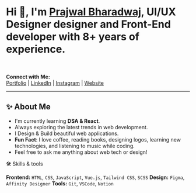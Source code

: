 # Hi 👋, I'm [Prajwal Bharadwaj](https://prajwalbharadwaj.in), UI/UX Designer designer and Front-End developer with 8+ years of experience.
<br>

**Connect with Me:**  
[Portfolio](https://prajwalbharadwaj.in) | [LinkedIn](https://www.linkedin.com/in/prajwalrbharadwaj/) | [Instagram](https://www.instagram.com/bharadwaj_designs/) | [Website](https://prajwalbharadwaj.in)

--------------------------------------------------------------------------------------------------------------------------------------------------

## ✨ About Me 

- I'm currently learning **DSA & React**.
- Always exploring the latest trends in web development.
- I Design & Build beautiful web applications.
- **Fun Fact**: I love coffee, reading books, designing logos, learning new technologies, and listening to music while coding.
- Feel free to ask me anything about web tech or design!

<summary>🛠️ Skills & tools </summary>

**Frontend:** `HTML`, `CSS`, `JavaScript`, `Vue.js`, `Tailwind CSS`, `SCSS`
**Design:** `Figma`, `Affinity Designer`
**Tools:** `Git`, `VSCode`, `Notion`

<!--
**prajwalbharadwaj/prajwalbharadwaj** is a ✨ _special_ ✨ repository because its `README.md` (this file) appears on your GitHub profile.

Here are some ideas to get you started:

- 🔭 I’m currently working on ...
- 🌱 I’m currently learning ...
- 👯 I’m looking to collaborate on ...
- 🤔 I’m looking for help with ...
- 💬 Ask me about ...
- 📫 How to reach me: ...
- 😄 Pronouns: ...
- ⚡ Fun fact: ...
-->

